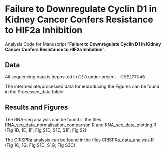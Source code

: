 # Failure to Downregulate Cyclin D1 in Kidney Cancer Confers Resistance to HIF2a Inhibition

Analysis Code for Manuscript "**Failure to Downregulate Cyclin D1 in Kidney Cancer Confers Resistance to HIF2a Inhibition**".

## Data

All sequencing data is deposited in GEO under project - GSE277046

The intermediate/processed data for reproducing the Figures can be found in the Processed_data folder

## Results and Figures 

The RNA-seq analysis can be found in the files RNA_seq_data_normalisation_comparison.R and RNA_seq_data_plotting.R (Fig 1D, 1E, 1F; Fig S1D, S1E, S1F; Fig S2)

The CRISPRa analysis can be found in the files CRISPRa_data_analysis.R (Fig 1C, 1G; Fig S1C, S1G; Fig S3C)

